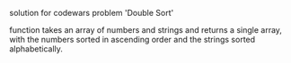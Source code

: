 solution for codewars problem 'Double Sort'

function takes an array of numbers and strings and returns a single array, with the numbers sorted in ascending order and the strings sorted alphabetically.